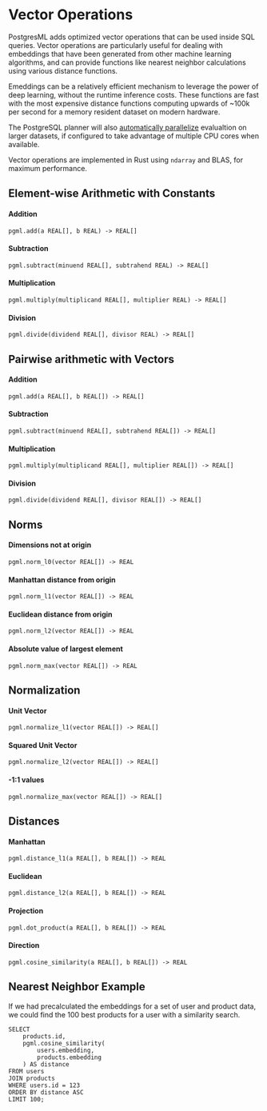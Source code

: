 # Vector Operations

PostgresML adds optimized vector operations that can be used inside SQL queries. Vector operations are particularly useful for dealing with embeddings that have been generated from other machine learning algorithms, and can provide functions like nearest neighbor calculations using various distance functions.

Emeddings can be a relatively efficient mechanism to leverage the power of deep learning, without the runtime inference costs. These functions are fast with the most expensive distance functions computing upwards of ~100k per second for a memory resident dataset on modern hardware.

The PostgreSQL planner will also [automatically parallelize](https://www.postgresql.org/docs/current/parallel-query.html) evalualtion on larger datasets, if configured to take advantage of multiple CPU cores when available.

Vector operations are implemented in Rust using `ndarray` and BLAS, for maximum performance.

## Element-wise Arithmetic with Constants

#### Addition
```postgresql
pgml.add(a REAL[], b REAL) -> REAL[]
```

#### Subtraction
```postgresql
pgml.subtract(minuend REAL[], subtrahend REAL) -> REAL[]
```

#### Multiplication
```postgresql
pgml.multiply(multiplicand REAL[], multiplier REAL) -> REAL[]
```

#### Division
```postgresql
pgml.divide(dividend REAL[], divisor REAL) -> REAL[]
```

## Pairwise arithmetic with Vectors

#### Addition
```postgresql
pgml.add(a REAL[], b REAL[]) -> REAL[]
```

#### Subtraction
```postgresql
pgml.subtract(minuend REAL[], subtrahend REAL[]) -> REAL[]
```

#### Multiplication
```postgresql
pgml.multiply(multiplicand REAL[], multiplier REAL[]) -> REAL[]
```

#### Division
```postgresql
pgml.divide(dividend REAL[], divisor REAL[]) -> REAL[]
```

## Norms

#### Dimensions not at origin
```postgresql
pgml.norm_l0(vector REAL[]) -> REAL
```

#### Manhattan distance from origin
```postgresql
pgml.norm_l1(vector REAL[]) -> REAL 
```

#### Euclidean distance from origin
```postgresql
pgml.norm_l2(vector REAL[]) -> REAL 
```

#### Absolute value of largest element
```postgresql
pgml.norm_max(vector REAL[]) -> REAL 
```

## Normalization

#### Unit Vector
```postgresql
pgml.normalize_l1(vector REAL[]) -> REAL[]
```

#### Squared Unit Vector
```postgresql
pgml.normalize_l2(vector REAL[]) -> REAL[]
```

#### -1:1 values
```postgresql
pgml.normalize_max(vector REAL[]) -> REAL[]
```

## Distances

#### Manhattan
```postgresql
pgml.distance_l1(a REAL[], b REAL[]) -> REAL
```

#### Euclidean
```postgresql
pgml.distance_l2(a REAL[], b REAL[]) -> REAL
```

#### Projection
```postgresql
pgml.dot_product(a REAL[], b REAL[]) -> REAL
```

#### Direction
```postgresql
pgml.cosine_similarity(a REAL[], b REAL[]) -> REAL
```

## Nearest Neighbor Example

If we had precalculated the embeddings for a set of user and product data, we could find the 100 best products for a user with a similarity search.

```postgresql
SELECT 
    products.id, 
    pgml.cosine_similarity(
        users.embedding,
        products.embedding
    ) AS distance
FROM users
JOIN products
WHERE users.id = 123
ORDER BY distance ASC
LIMIT 100;
```
